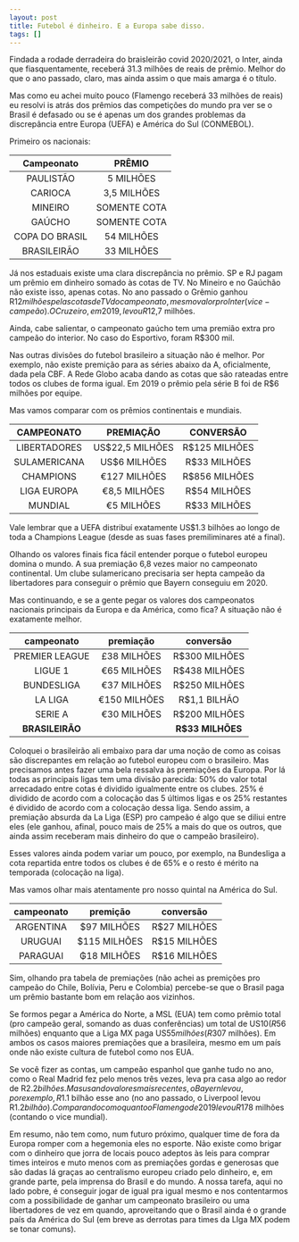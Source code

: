 ```yaml
---
layout: post
title: Futebol é dinheiro. E a Europa sabe disso.
tags: []
---
```


Findada a rodade derradeira do braisleirão covid 2020/2021, o Inter, ainda que fiasquentamente, receberá 31.3 milhões de reais de prêmio. Melhor do que o ano passado, claro, mas ainda assim o que mais amarga é o título.

Mas como eu achei muito pouco (Flamengo receberá 33 milhões de reais) eu resolvi is atrás dos prêmios das competições do mundo pra ver se o Brasil é defasado ou se é apenas um dos grandes problemas da discrepância entre Europa (UEFA) e América do Sul (CONMEBOL).

Primeiro os nacionais:

|   Campeonato   |    PRÊMIO    |
| :------------: | :----------: |
|   PAULISTÃO    |  5 MILHÕES   |
|    CARIOCA     | 3,5 MILHÕES  |
|    MINEIRO     | SOMENTE COTA |
|     GAÚCHO     | SOMENTE COTA |
| COPA DO BRASIL |  54 MILHÕES  |
|  BRASILEIRÃO   |  33 MILHÕES  |

Já nos estaduais existe uma clara discrepância no prêmio. SP e RJ pagam um prêmio em dinheiro somado às cotas de TV. No Mineiro e no Gaúchão não existe isso, apenas cotas. No ano passado o Grêmio ganhou R$12 milhões pelas cotas de TV do campeonato, mesmo valor pro Inter (vice-campeão). O Cruzeiro, em 2019, levou R$12,7 milhões.

Ainda, cabe salientar, o campeonato gaúcho tem uma premião extra pro campeão do interior. No caso do Esportivo, foram R$300 mil.

Nas outras divisões do futebol brasileiro a situação não é melhor. Por exemplo, não existe premição para as séries abaixo da A, oficialmente, dada pela CBF. A Rede Globo acaba dando as cotas que são rateadas entre todos os clubes de forma igual. Em 2019 o prêmio pela série B foi de R$6 milhões por equipe.

Mas vamos comparar com os prêmios continentais e mundiais.

|  CAMPEONATO  |    PREMIAÇÃO    |   CONVERSÃO   |
| :----------: | :-------------: | :-----------: |
| LIBERTADORES | US$22,5 MILHÕES | R$125 MILHÕES |
| SULAMERICANA |  US$6 MILHÕES   | R$33 MILHÕES  |
|  CHAMPIONS   |  €127 MILHÕES   | R$856 MILHÕES |
| LIGA EUROPA  |  €8,5 MILHÕES   | R$54 MILHÕES  |
|   MUNDIAL    |   €5 MILHÕES    | R$33 MILHÕES  |

Vale lembrar que a UEFA distribuí exatamente US$1.3 bilhões ao longo de toda a Champions League (desde as suas fases premiliminares até a final).

Olhando os valores finais fica fácil entender porque o futebol europeu domina o mundo. A sua premiação 6,8 vezes maior no campeonato continental. Um clube sulamericano precisaria ser hepta campeão da libertadores para conseguir o prêmio que Bayern conseguiu em 2020.

Mas continuando, e se a gente pegar os valores dos campeonatos nacionais principais da Europa e da América, como fica? A situação não é exatamente melhor.

|   campeonato    |  premiação   |    conversão     |
| :-------------: | :----------: | :--------------: |
| PREMIER LEAGUE  | £38 MILHÕES  |  R$300 MILHÕES   |
|     LIGUE 1     | €65 MILHÕES  |  R$438 MILHÕES   |
|   BUNDESLIGA    | €37 MILHÕES  |  R$250 MILHÕES   |
|     LA LIGA     | €150 MILHÕES |   R$1,1 BILHÃO   |
|     SERIE A     | €30 MILHÕES  |  R$200 MILHÕES   |
| **BRASILEIRÃO** |              | **R$33 MILHÕES** |

Coloquei o brasileirão ali embaixo para dar uma noção de como as coisas são discrepantes em relação ao futebol europeu com o brasileiro. Mas precisamos antes fazer uma bela ressalva às premiações da Europa. Por lá todas as principais ligas tem uma divisão parecida: 50% do valor total arrecadado entre cotas é dividido igualmente entre os clubes. 25% é dividido de acordo com a colocação das 5 últimos ligas e os 25% restantes é dividido de acordo com a colocação dessa liga. Sendo assim, a premiação absurda da La Liga (ESP) pro campeão é algo que se diliui entre eles (ele ganhou, afinal, pouco mais de 25% a mais do que os outros, que ainda assim receberam mais dinheiro do que o campeão brasileiro).

Esses valores ainda podem variar um pouco, por exemplo, na Bundesliga a cota repartida entre todos os clubes é de 65% e o resto é mérito na temporada (colocação na liga).

Mas vamos olhar mais atentamente pro nosso quintal na América do Sul.

| campeonato |   premição   |   conversão   |
| :--------: | :----------: | :-----------: |
| ARGENTINA  | $97 MILHÕES  | R$27 MILHÕES  |
|  URUGUAI   | $115 MILHÕES | R$15  MILHÕES |
|  PARAGUAI  | ₲18 MILHÕES  | R$16 MILHÕES  |

Sim, olhando pra tabela de premiações (não achei as premições pro campeão do Chile, Bolívia, Peru e Colombia) percebe-se que o Brasil paga um prêmio bastante bom em relação aos vizinhos.

Se formos pegar a América do Norte, a MSL (EUA) tem como prêmio total (pro campeão geral, somando as duas conferências) um total de US$10 (R$56 milhões) enquanto que a Liga MX paga US$55 milhões (R$307 milhões). Em ambos os casos maiores premiações que a brasileira, mesmo em um país onde não existe cultura de futebol como nos EUA.

Se você fizer as contas, um campeão espanhol que ganhe tudo no ano, como o Real Madrid fez pelo menos três vezes, leva pra casa algo ao redor de R$2.2 bilhões. Mas usando valores mais recentes, o Bayern levou, por exemplo, R$1.1 bilhão esse ano (no ano passado, o Liverpool levou R$1.2 bilhão). Comparando com o quanto o Flamengo de 2019 levou R$178 milhões (contando o vice mundial).

Em resumo, não tem como, num futuro próximo, qualquer time de fora da Europa romper com a hegemonia eles no esporte. Não existe como brigar com o dinheiro que jorra de locais pouco adeptos às leis para comprar times inteiros e muto menos com as premiações gordas e generosas que são dadas lá graças ao centralismo europeu criado pelo dinheiro, e, em grande parte, pela imprensa do Brasil e do mundo. A nossa tarefa, aqui no lado pobre, é conseguir jogar de igual pra igual mesmo e nos contentarmos com a possibilidade de ganhar um campeonato brasileiro ou uma libertadores de vez em quando, aproveitando que o Brasil ainda é o grande país da América do Sul (em breve as derrotas para times da LIga MX podem se tonar comuns).